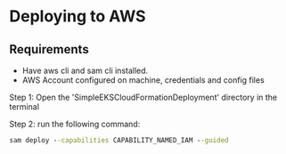 # Deploying to AWS

## Requirements

- Have aws cli and sam cli installed.
- AWS Account configured on machine, credentials and config files

Step 1: Open the
'SimpleEKSCloudFormationDeployment' directory in the terminal

Step 2: run the following command:
```cmd
sam deploy --capabilities CAPABILITY_NAMED_IAM --guided
```